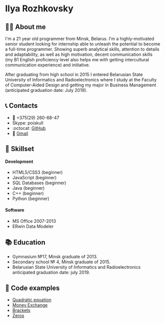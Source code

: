 # Ilya Rozhkovsky
## :man_student: About me
I'm a 21 year old programmer from Minsk, Belarus. I'm a highly-motivated senior student looking for internship able to unleash the potential to become a full-time programmer. Showing superb analytical skills, attention to details and adaptability, as well as high motivation, decent communication skills (my B1 English proficiency level also helps me with getting intercultural communication experience) and initiative.

After graduating from high school in 2015 I entered Belarusian State University of Informatics and Radioelectronics where I study at the Faculty of Computer-Aided Design and getting my major in Business Management (anticipated graduation date: July 2019).

## :telephone_receiver: Contacts
-   :iphone: +375(29) 260-68-47
-   Skype: poiskull
-   :octocat: [GitHub](https://github.com/PoiSkuLL)
-   :e-mail: [Gmail](mailto:poiskull@gmail.com)

## :memo: Skillset
#### Development
-   HTML5/CSS3 (beginner)
-   JavaScript (beginner)
-   SQL Databases (beginner)
-   Java (beginner)
-   C++ (beginner)
-   Python (beginner)

#### Software
-   MS Office 2007-2013
-   ERwin Data Modeler

## :books: Education
- Gymnasium №17, Minsk graduate of 2013.
- Secondary school № 4, Minsk graduate of 2015.
- Belarusian State University of Informatics and Radioelectronics anticipated graduation date: july 2019.

## :page_facing_up: Code examples
- [Quadratic equation](https://github.com/PoiSkuLL/quadratic-equation "Quadratic equation")
- [Money Exchange](https://github.com/PoiSkuLL/Money-Exchange "Money Exchange")
- [Brackets](https://github.com/PoiSkuLL/additional_5 "Brackets")
- [Zeros](https://github.com/PoiSkuLL/zeros "Zeros")